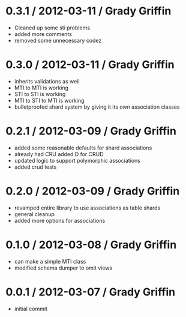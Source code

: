 # 0.3.1 / 2012-03-11 / Grady Griffin

* Cleaned up some sti problems
* added more comments
* removed some unnecessary codez


# 0.3.0 / 2012-03-11 / Grady Griffin

* inherits validations as well
* MTI to MTI is working
* STI to STI is working
* MTI to STI to MTI is working
* bulletproofed shard system by giving it its own association classes

# 0.2.1 / 2012-03-09 / Grady Griffin

* added some reasonable defaults for shard associations
* already had CRU added D for CRUD
* updated logic to support polymorphic associations
* added crud tests

# 0.2.0 / 2012-03-09 / Grady Griffin

* revamped entire library to use associations as table shards
* general cleanup
* added more options for associations


# 0.1.0 / 2012-03-08 / Grady Griffin

* can make a simple MTI class
* modified schema dumper to omit views

# 0.0.1 / 2012-03-07 / Grady Griffin

* initial commit